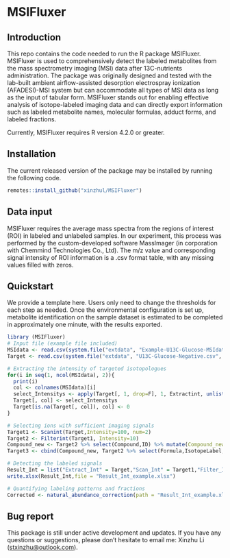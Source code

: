 # MSIFluxer

## Introduction

This repo contains the code needed to run the R package MSIFluxer. MSIFluxer is used to comprehensively detect the labeled metabolites from the mass spectrometry imaging (MSI) data after 13C-nutrients administration. The package was originally designed and tested with the lab-built ambient airflow-assisted desorption electrospray ionization (AFADESI)-MSI system but can accommodate all types of MSI data as long as the input of tabular form.
MSIFluxer stands out for enabling effective analysis of isotope-labeled imaging data and can directly export information such as labeled metabolite names, molecular formulas, adduct forms, and labeled fractions. 

Currently, MSIFluxer requires R version 4.2.0 or greater. 

## Installation

The current released version of the package may be installed by running the following code.


```r
remotes::install_github("xinzhul/MSIFluxer")
```

## Data input
MSIFluxer requires the average mass spectra from the regions of interest (ROI) in labeled and unlabeled samples. In our experiment, this process was performed by the custom-developed software MassImager (in corporation with Chemmind Technologies Co., Ltd). The m/z value and corresponding signal intensity of ROI information is a .csv format table, with any missing values filled with zeros.

## Quickstart
We provide a template here. Users only need to change the thresholds for each step as needed.
Once the environmental configuration is set up, metabolite identification on the sample dataset is estimated to be completed in approximately one minute, with the results exported.

```r
library (MSIFluxer)
# Input file (example file included)
MSIdata <- read.csv(system.file("extdata", "Example-U13C-Glucose-MSIdata.csv", package = "MSIFluxer"))
Target <- read.csv(system.file("extdata", "U13C-Glucose-Negative.csv", package = "MSIFluxer"))

# Extracting the intensity of targeted isotopologues
for(i in seq(1, ncol(MSIdata), 2)){
  print(i)
  col <- colnames(MSIdata)[i]
  select_Intensitys <- apply(Target[, 1, drop=F], 1, Extractint, unlist(MSIdata[, i]), unlist(MSIdata[, i+1]))
  Target[, col] <- select_Intensitys
  Target[is.na(Target[, col]), col] <- 0
}

# Selecting ions with sufficient imaging signals
Target1 <- Scanint(Target,Intensity=100, num=2)
Target2 <- Filterint(Target1, Intensity=10)
Compound_new <- Target2 %>% select(Compound,ID) %>% mutate(Compound_new = pmap_chr(., str_c, sep = "_")) %>% select(Compound_new)
Target3 <- cbind(Compound_new, Target2 %>% select(Formula,IsotopeLabel,Unlabel_01:Glc_Label_03)) %>% rename(Compound = Compound_new)

# Detecting the labeled signals
Result_Int = list("Extract_Int" = Target,"Scan_Int" = Target1,"Filter_Int"=Target2,"Input_Int"=Target3)
write.xlsx(Result_Int,file = "Result_Int_example.xlsx")

# Quantifying labeling patterns and fractions
Corrected <- natural_abundance_correction(path = "Result_Int_example.xlsx",sheet = "Input_Int",resolution = 140000,purity = 0.99)

```
## Bug report

This package is still under active development and updates. If you have any questions or suggestions, please don’t hesitate to email me: Xinzhu Li (stxinzhu@outlook.com).
